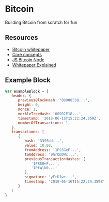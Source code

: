 # Bitcoin

Building Bitcoin from scratch for fun

## Resources

* [Bitcoin whitepaper](https://bitcoincore.org/bitcoin.pdf)
* [Core concepts](~/core-concepts.md)
* [JS Bitcoin Node](https://github.com/bcoin-org/bcoin)
* [Whitepaper Explained](https://steemit.com/bitcoin/@dr-physics/bitcoin-white-paper-explained-bitcoin-made-easy)

## Example Block

```js
var exampleBlock = {
   header: {
      previousBlockHash: '0000855B...',
      height: 0,
      nonce: 1,
      merkleTreeHash: '00002E18...',
      timestamp: '2018-06-16T15:22:24.359Z',
      numberOfTransactions: 1,
   },
   transactions: [
      {
         hash: '33SSdd...',
         value: 10.00,
         fromAddress: '1PSSGeF...',
         toAddress: '9hrQDDWc...',
         previousTransactionHashes: [
            '1PSSGeF...',
            '1Pfalk0...'
         ],
         signature: 'yFrD1wc...',
         timestamp: '2018-06-16T15:22:24.359Z'
      }
   ]
}
```